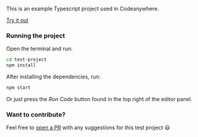 This is an example Typescript project used in Codeanywhere.

[Try it out](https://app.codeanywhere.com/workspace#https://github.com/Codeanywhere-Templates/typescript-node)

### Running the project

Open the terminal and run:
```sh
cd test-project
npm install
```

After installing the dependencies, run:
```sh
npm start
```

Or just press the *Run Code* button found in the top right of the editor panel.

### Want to contribute?

Feel free to [open a PR](https://github.com/Codeanywhere-Templates/typescript-node) with any suggestions for this test project 😃 